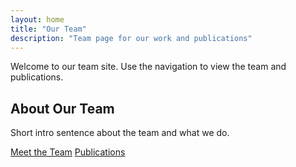 ```yaml
---
layout: home
title: "Our Team"
description: "Team page for our work and publications"
---
```

Welcome to our team site. Use the navigation to view the team and publications.

<!-- optional intro or hero content -->
<section class="home-intro">
  <h2>About Our Team</h2>
  <p>Short intro sentence about the team and what we do.</p>
</section>

<!-- Link to team page you created -->
<p>
  <a href="/team/" class="btn">Meet the Team</a>
  <a href="/publications/" class="btn">Publications</a>
</p>
